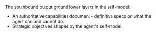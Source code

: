  The southbound output ground lower layers in the self-model:

- An authoritative capabilities document - definitive specs on what the agent can and cannot do.
- Strategic objectives shaped by the agent's self-model.